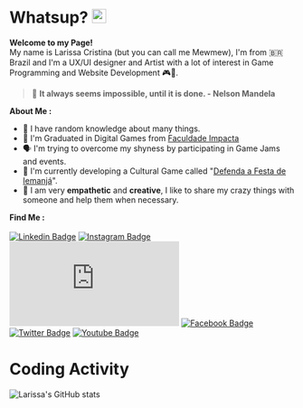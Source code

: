 <!-- Hey, I'm happy to hear that you're here. When I created my read.me profile, I used https://stackedit.io/ ,some html skills and Shields.io for icons -->

# Whatsup? <img src="https://media.giphy.com/media/hvRJCLFzcasrR4ia7z/giphy.gif" width="25px">

**Welcome to my Page!**<br>
My name is Larissa Cristina (but you can call me Mewmew), I'm from 🇧🇷 Brazil and I'm a UX/UI designer and Artist  with a lot of interest in Game Programming and Website Development 🎮👾.

> 🧠 **It always seems impossible, until it is done. - Nelson Mandela**

**About Me :**
 - 🤪 I have random knowledge about many things.
 - 👾 I'm Graduated in Digital Games from [Faculdade Impacta](https://www.impacta.edu.br/graduacoes/jogos-digitais)
 - 🗣️ I'm trying to overcome my shyness by participating in Game Jams and events.
 - 🌊 I'm currently developing a Cultural Game called "[Defenda a Festa de Iemanjá](https://linktr.ee/LulaMakeGame)".
 - 💬 I am very **empathetic** and **creative**, I like to share my crazy things with someone and help them when necessary.
 

**Find Me :** <br></br>
[
![Linkedin Badge](https://img.shields.io/badge/LinkedIn-7159c1?style=for-the-badge&logo=linkedin&logoColor=white&link=[thing]https://www.linkedin.com/in/mewmewdevart/)](https://www.linkedin.com/in/mewmewdevart/)	[![Instagram Badge](https://img.shields.io/badge/Instagram-7159c1?style=for-the-badge&logo=instagram&logoColor=white&link=https://www.instagram.com/mewmewdevart/)](https://www.instagram.com/mewmewdevart/) [![Instagram Badge](https://img.shields.io/badge/Gmail-7159c1?style=for-the-badge&logo=gmail&logoColor=white&link=[thing]mailto:mewmewdevart@gmail.com)](mailto:mewmewdevart@gmail.com)	[![Facebook Badge](https://img.shields.io/badge/Facebook-7159c1?style=for-the-badge&logo=facebook&logoColor=white&link=https://https://www.facebook.com/mewmewdevart)](https://www.facebook.com/mewmewdevart)	[![Twitter Badge](https://img.shields.io/badge/Twitter-7159c1?style=for-the-badge&logo=twitter&logoColor=white&link=https://twitter.com/mewmewdevart)](https://twitter.com/mewmewdevart)	[![Youtube Badge](https://img.shields.io/badge/Youtube-7159c1?style=for-the-badge&logo=youtube&logoColor=white&link=https://www.youtube.com/channel/UCSRY6VsQGofH-4y1o-iPtYg)](https://www.youtube.com/channel/UCSRY6VsQGofH-4y1o-iPtYg)

# Coding Activity 

![Larissa's GitHub stats](https://github-readme-stats.vercel.app/api?username=mewmewdevart&show_icons=true&theme=jolly)


